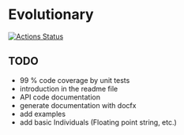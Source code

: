 # Evolutionary

[![Actions Status](https://github.com/quinmars/evolutionary/workflows/Unit%20Tests/badge.svg)](https://github.com/quinmars/evolutionary/actions)

## TODO

  - 99 % code coverage by unit tests
  - introduction in the readme file
  - API code documentation
  - generate documentation with docfx
  - add examples
  - add basic Individuals (Floating point string, etc.)